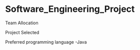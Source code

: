 # Software_Engineering_Project

Team Allocation

Project Selected

Preferred programming language
    -Java